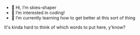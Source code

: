 - 👋 Hi, I’m skies-shaper
- 👀 I’m interested in coding!
- 🌱 I’m currently learning how to get better at this sort of thing

It's kinda hard to think of which words to put here, y'know?
